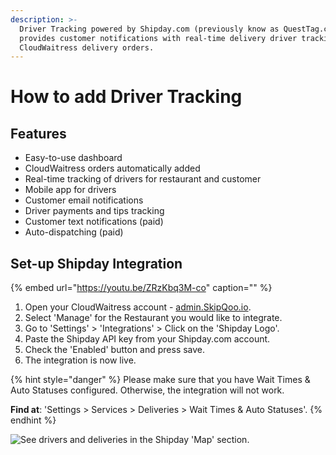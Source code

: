 ```yaml
---
description: >-
  Driver Tracking powered by Shipday.com (previously know as QuestTag.com)
  provides customer notifications with real-time delivery driver tracking for
  CloudWaitress delivery orders.
---
```


# How to add Driver Tracking

## Features

* Easy-to-use dashboard
* CloudWaitress orders automatically added
* Real-time tracking of drivers for restaurant and customer
* Mobile app for drivers
* Customer email notifications
* Driver payments and tips tracking
* Customer text notifications \(paid\)
* Auto-dispatching \(paid\)

## Set-up Shipday Integration

{% embed url="https://youtu.be/ZRzKbq3M-co" caption="" %}

1. Open your CloudWaitress account - [admin.SkipQoo.io](https://admin.cloudwaitress.com/).
2. Select 'Manage' for the Restaurant you would like to integrate.
3. Go to 'Settings' &gt; 'Integrations' &gt; Click on the 'Shipday Logo'.
4. Paste the Shipday API key from your Shipday.com account.
5. Check the 'Enabled' button and press save.
6. The integration is now live.

{% hint style="danger" %}
Please make sure that you have Wait Times & Auto Statuses configured. Otherwise, the integration will not work.

**Find at**: 'Settings &gt; Services &gt; Deliveries &gt; Wait Times & Auto Statuses'.
{% endhint %}

![See drivers and deliveries in the Shipday &apos;Map&apos; section.](../.gitbook/assets/screen-shot-2020-08-29-at-8.20.24-pm.png)

